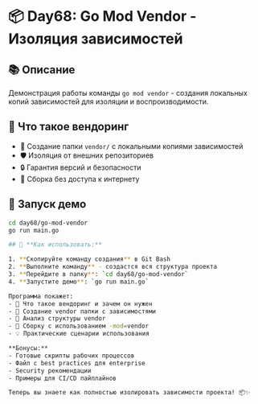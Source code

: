 # 📦 Day68: Go Mod Vendor - Изоляция зависимостей

## 📚 Описание
Демонстрация работы команды `go mod vendor` - создания локальных копий зависимостей для изоляции и воспроизводимости.

## 🎯 Что такое вендоринг
- 📁 Создание папки `vendor/` с локальными копиями зависимостей
- 🛡️ Изоляция от внешних репозиториев
- 🔒 Гарантия версий и безопасности
- 🚀 Сборка без доступа к интернету

## 🚀 Запуск демо
```bash
cd day68/go-mod-vendor
go run main.go

## 🚀 **Как использовать:**

1. **Скопируйте команду создания** в Git Bash
2. **Выполните команду** - создастся вся структура проекта
3. **Перейдите в папку**: `cd day68/go-mod-vendor`
4. **Запустите демо**: `go run main.go`

Программа покажет:
- 🎯 Что такое вендоринг и зачем он нужен
- 🔧 Создание vendor папки с зависимостями
- 📁 Анализ структуры vendor
- 🔨 Сборку с использованием -mod=vendor
- 💡 Практические сценарии использования

**Бонусы:**
- Готовые скрипты рабочих процессов
- Файл с best practices для enterprise
- Security рекомендации
- Примеры для CI/CD пайплайнов

Теперь вы знаете как полностью изолировать зависимости проекта! 📦✨
